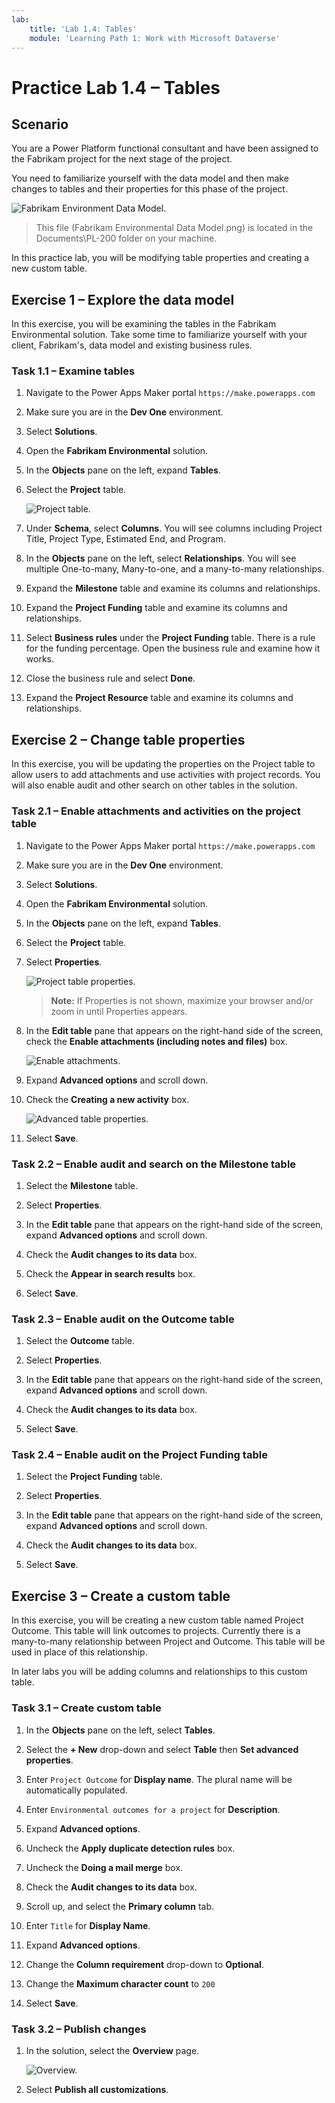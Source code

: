 ```yaml
---
lab:
    title: 'Lab 1.4: Tables'
    module: 'Learning Path 1: Work with Microsoft Dataverse'
---
```


# Practice Lab 1.4 – Tables

## Scenario

You are a Power Platform functional consultant and have been assigned to the Fabrikam project for the next stage of the project.

You need to familiarize yourself with the data model and then make changes to tables and their properties for this phase of the project.

![Fabrikam Environment Data Model.](../media/Fabrikam_Environmental_ERD.png)
> This file (Fabrikam Environmental Data Model.png) is located in the Documents\PL-200 folder on your machine.

In this practice lab, you will be modifying table properties and creating a new custom table.


## Exercise 1 – Explore the data model

In this exercise, you will be examining the tables in the Fabrikam Environmental solution. Take some time to familiarize yourself with your client, Fabrikam's, data model and existing business rules.

### Task 1.1 – Examine tables

1.  Navigate to the Power Apps Maker portal `https://make.powerapps.com`

1.  Make sure you are in the **Dev One** environment.

1.  Select **Solutions**.

1.  Open the **Fabrikam Environmental** solution.

1.  In the **Objects** pane on the left, expand **Tables**.

1.  Select the **Project** table.

    ![Project table.](../media/project_table.png)

1.  Under **Schema**, select **Columns**. You will see columns including Project Title, Project Type, Estimated End, and Program.

1.  In the **Objects** pane on the left, select **Relationships**. You will see multiple One-to-many, Many-to-one, and a many-to-many relationships.

1.  Expand the **Milestone** table and examine its columns and relationships.

1.  Expand the **Project Funding** table and examine its columns and relationships.

1.  Select **Business rules** under the **Project Funding** table. There is a rule for the funding percentage. Open the business rule and examine how it works.

1.  Close the business rule and select **Done**.

1.  Expand the **Project Resource** table and examine its columns and relationships.


## Exercise 2 – Change table properties

In this exercise, you will be updating the properties on the Project table to allow users to add attachments and use activities with project records. You will also enable audit and other search on other tables in the solution.

### Task 2.1 – Enable attachments and activities on the project table

1.  Navigate to the Power Apps Maker portal `https://make.powerapps.com`

1.  Make sure you are in the **Dev One** environment.

1.  Select **Solutions**.

1.  Open the **Fabrikam Environmental** solution.

1.  In the **Objects** pane on the left, expand **Tables**.

1.  Select the **Project** table.

1.  Select **Properties**.

    ![Project table properties.](../media/table-properties.png)

    > **Note:** If Properties is not shown, maximize your browser and/or zoom in until Properties appears.

1.  In the **Edit table** pane that appears on the right-hand side of the screen, check the **Enable attachments (including notes and files)** box.

    ![Enable attachments.](../media/enable-attachments.png)

1.  Expand **Advanced options** and scroll down.

1.  Check the **Creating a new activity** box.

    ![Advanced table properties.](../media/advanced-table-properties.png)

1.  Select **Save**.


### Task 2.2 – Enable audit and search on the Milestone table

1.  Select the **Milestone** table.

1.  Select **Properties**.

1.  In the **Edit table** pane that appears on the right-hand side of the screen, expand **Advanced options** and scroll down.

1.  Check the **Audit changes to its data** box.

1.  Check the **Appear in search results** box.

1.  Select **Save**.


### Task 2.3 – Enable audit on the Outcome table

1.  Select the **Outcome** table.

1.  Select **Properties**.

1.  In the **Edit table** pane that appears on the right-hand side of the screen, expand **Advanced options** and scroll down.

1.  Check the **Audit changes to its data** box.

1.  Select **Save**.


### Task 2.4 – Enable audit on the Project Funding table

1.  Select the **Project Funding** table.

1.  Select **Properties**.

1.  In the **Edit table** pane that appears on the right-hand side of the screen, expand **Advanced options** and scroll down.

1.  Check the **Audit changes to its data** box.

1.  Select **Save**.


## Exercise 3 – Create a custom table

In this exercise, you will be creating a new custom table named Project Outcome. This table will link outcomes to projects. Currently there is a many-to-many relationship between Project and Outcome. This table will be used in place of this relationship.

In later labs you will be adding columns and relationships to this custom table.

### Task 3.1 – Create custom table

1.  In the **Objects** pane on the left, select **Tables**.

1.  Select the **+ New** drop-down and select **Table** then **Set advanced properties**.

1.  Enter `Project Outcome` for **Display name**. The plural name will be automatically populated.

1.  Enter `Environmental outcomes for a project` for **Description**.

1.  Expand **Advanced options**.

1.  Uncheck the **Apply duplicate detection rules** box.

1.  Uncheck the **Doing a mail merge** box.

1.  Check the **Audit changes to its data** box.

1.  Scroll up, and select the **Primary column** tab.

1.  Enter `Title` for **Display Name**.

1.  Expand **Advanced options**.

1.  Change the **Column requirement** drop-down to **Optional**.

1.  Change the **Maximum character count** to `200`

1.  Select **Save**.


### Task 3.2 – Publish changes

1.  In the solution, select the **Overview** page.

    ![Overview.](../media/solution-overview.png)

1.  Select **Publish all customizations**.

